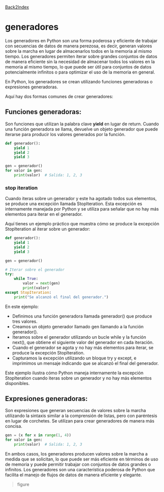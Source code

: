 [Back2Index](https://github.com/jdmc/learning/blob/master/notes.md) 

# generadores 

Los generadores en Python son una forma poderosa y eficiente de trabajar con secuencias de datos de manera perezosa, es decir, generan valores sobre la marcha en lugar de almacenarlos todos en la memoria al mismo tiempo. Los generadores permiten iterar sobre grandes conjuntos de datos de manera eficiente sin la necesidad de almacenar todos los valores en la memoria al mismo tiempo, lo que puede ser útil para conjuntos de datos potencialmente infinitos o para optimizar el uso de la memoria en general.

En Python, los generadores se crean utilizando funciones generadoras o expresiones generadoras. 

Aquí hay dos formas comunes de crear generadores:

## Funciones generadoras: 

  Son funciones que utilizan la palabra clave **yield** en lugar de return. Cuando una función generadora se llama, devuelve un objeto generador que puede iterarse para producir los valores generados por la función.

```python
def generador():
    yield 1
    yield 2
    yield 3

gen = generador()
for valor in gen:
    print(valor)  # Salida: 1, 2, 3
```
### stop iteration

Cuando iteras sobre un generador y este ha agotado todos sus elementos, se produce una excepción llamada StopIteration. Esta excepción es internamente manejada por Python y se utiliza para señalar que no hay más elementos para iterar en el generador.

Aquí tienes un ejemplo práctico que muestra cómo se produce la excepción StopIteration al iterar sobre un generador:

```python
def generador():
    yield 1
    yield 2
    yield 3

gen = generador()

# Iterar sobre el generador
try:
    while True:
        valor = next(gen)
        print(valor)
except StopIteration:
    print("Se alcanzó el final del generador.")

```
En este ejemplo:

* Definimos una función generadora llamada generador() que produce tres valores.
* Creamos un objeto generador llamado gen llamando a la función generador().
* Iteramos sobre el generador utilizando un bucle while y la función next(), que obtiene el siguiente valor del generador en cada iteración.
* Cuando el generador se agota y no hay más elementos para iterar, se produce la excepción StopIteration.
* Capturamos la excepción utilizando un bloque try y except, e imprimimos un mensaje indicando que se alcanzó el final del generador.

Este ejemplo ilustra cómo Python maneja internamente la excepción StopIteration cuando iteras sobre un generador y no hay más elementos disponibles.


##  Expresiones generadoras: 

  Son expresiones que generan secuencias de valores sobre la marcha utilizando la sintaxis similar a la comprensión de listas, pero con paréntesis en lugar de corchetes. Se utilizan para crear generadores de manera más concisa.

```python
gen = (x for x in range(1, 4))
for valor in gen:
    print(valor)  # Salida: 1, 2, 3

```

En ambos casos, los generadores producen valores sobre la marcha a medida que se solicitan, lo que puede ser más eficiente en términos de uso de memoria y puede permitir trabajar con conjuntos de datos grandes o infinitos. Los generadores son una característica poderosa de Python que facilita el manejo de flujos de datos de manera eficiente y elegante.



> figure

